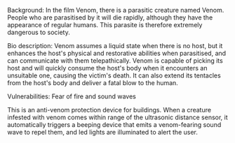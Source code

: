 Background: 
In the film Venom, there is a parasitic creature named Venom. People who are parasitised by it will die rapidly, although they have the appearance of regular humans. This parasite is therefore extremely dangerous to society.

Bio description:
Venom assumes a liquid state when there is no host, but it enhances the host's physical and restorative abilities when parasitised, and can communicate with them telepathically. Venom is capable of picking its host and will quickly consume the host's body when it encounters an unsuitable one, causing the victim's death. It can also extend its tentacles from the host's body and deliver a fatal blow to the human.

Vulnerabilities: 
Fear of fire and sound waves

This is an anti-venom protection device for buildings. When a creature infested with venom comes within range of the ultrasonic distance sensor, it automatically triggers a beeping device that emits a venom-fearing sound wave to repel them, and led lights are illuminated to alert the user.
